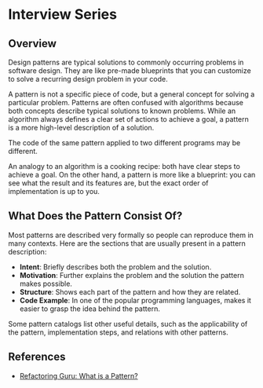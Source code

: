 # Interview Series

## Overview

Design patterns are typical solutions to commonly occurring problems in software design. They are like pre-made blueprints that you can customize to solve a recurring design problem in your code.

A pattern is not a specific piece of code, but a general concept for solving a particular problem. Patterns are often confused with algorithms because both concepts describe typical solutions to known problems. While an algorithm always defines a clear set of actions to achieve a goal, a pattern is a more high-level description of a solution.

The code of the same pattern applied to two different programs may be different.

An analogy to an algorithm is a cooking recipe: both have clear steps to achieve a goal. On the other hand, a pattern is more like a blueprint: you can see what the result and its features are, but the exact order of implementation is up to you.

## What Does the Pattern Consist Of?

Most patterns are described very formally so people can reproduce them in many contexts. Here are the sections that are usually present in a pattern description:

- **Intent**: Briefly describes both the problem and the solution.
- **Motivation**: Further explains the problem and the solution the pattern makes possible.
- **Structure**: Shows each part of the pattern and how they are related.
- **Code Example**: In one of the popular programming languages, makes it easier to grasp the idea behind the pattern.

Some pattern catalogs list other useful details, such as the applicability of the pattern, implementation steps, and relations with other patterns.

## References

- [Refactoring Guru: What is a Pattern?](https://refactoring.guru/design-patterns/what-is-pattern)